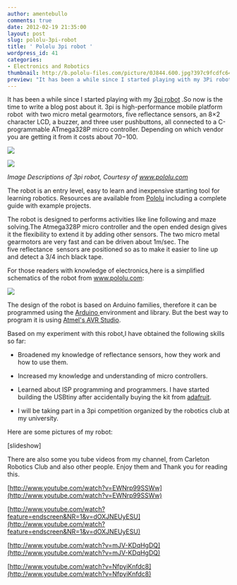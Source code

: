 ```yaml
---
author: amentebullo
comments: true
date: 2012-02-19 21:35:00
layout: post
slug: pololu-3pi-robot
title: ' Pololu 3pi robot '
wordpress_id: 41
categories:
- Electronics and Robotics
thumbnail: http://b.pololu-files.com/picture/0J844.600.jpg?397c9fcdfc64cc3138aa175cf24cdadd
preview: "It has been a while since I started playing with my 3Pi robot .So now is the time to write a blog post about it. 3pi is high-performance mobile platform robot  with two micro metal gearmotors.."
---
```


It has been a while since I started playing with my [3pi robot](http://www.pololu.com/catalog/product/975) .So now is the time to write a blog post about it. 3pi is high-performance mobile platform robot  with two micro metal gearmotors, five reflectance sensors, an 8×2 character LCD, a buzzer, and three user pushbuttons, all connected to a C-programmable ATmega328P micro controller. Depending on which vendor you are getting it from it costs about $70-$100.

![](http://b.pololu-files.com/picture/0J844.600.jpg?397c9fcdfc64cc3138aa175cf24cdadd)

![](http://b.pololu-files.com/picture/0J845.600.jpg?5f1a47e6c64706a613746d6971012dfb)

_Image_ _Descriptions of 3pi robot, Courtesy of www.pololu.com_

The robot is an entry level, easy to learn and inexpensive starting tool for learning robotics. Resources are available from [Pololu](http://pololu.com) including a complete guide with example projects.

The robot is designed to performs activities like line following and maze solving.The Atmega328P micro controller and the open ended design gives it the flexibility to extend it by adding other sensors. The two micro metal gearmotors are very fast and can be driven about 1m/sec. The five reflectance  sensors are positioned so as to make it easier to line up and detect a 3/4 inch black tape.

For those readers with knowledge of electronics,here is a simplified schematics of the robot from www.pololu.com:

![](http://b.pololu-files.com/picture/0J1164.700.png?b71e700fe358e4864d5e4907f1f78e81)

The design of the robot is based on Arduino families, therefore it can be programmed using the [Arduino ](http://arduino.com)environment and library. But the best way to program it is using [Atmel's AVR Studio](http://atmel.com).

Based on my experiment with this robot,I have obtained the following skills so far:

* Broadened my knowledge of reflectance sensors, how they work and how to use them.

* Increased my knowledge and understanding of micro controllers.

* Learned about ISP programming and programmers. I have started building the USBtiny after accidentally buying the kit from [adafruit](http://adafruit.com).

* I will be taking part in a 3pi competition organized by the robotics club at my university.

Here are some pictures of my robot:

[slideshow]

There are also some you tube videos from my channel, from Carleton Robotics Club and also other people. Enjoy them and Thank you for reading this.

[http://www.youtube.com/watch?v=EWNrp99SSWw](http://www.youtube.com/watch?v=EWNrp99SSWw)

[http://www.youtube.com/watch?feature=endscreen&NR=1&v=dOXJNEUyESU](http://www.youtube.com/watch?feature=endscreen&NR=1&v=dOXJNEUyESU)

[http://www.youtube.com/watch?v=mJV-KDqHgDQ](http://www.youtube.com/watch?v=mJV-KDqHgDQ)

[http://www.youtube.com/watch?v=NfpyiKnfdc8](http://www.youtube.com/watch?v=NfpyiKnfdc8)
